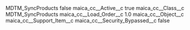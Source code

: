 <?xml version="1.0" encoding="UTF-8"?>
<CustomMetadata xmlns="http://soap.sforce.com/2006/04/metadata" xmlns:xsi="http://www.w3.org/2001/XMLSchema-instance" xmlns:xsd="http://www.w3.org/2001/XMLSchema">
    <label>MDTM_SyncProducts</label>
    <protected>false</protected>
    <values>
        <field>maica_cc__Active__c</field>
        <value xsi:type="xsd:boolean">true</value>
    </values>
    <values>
        <field>maica_cc__Class__c</field>
        <value xsi:type="xsd:string">MDTM_SyncProducts</value>
    </values>
    <values>
        <field>maica_cc__Load_Order__c</field>
        <value xsi:type="xsd:double">1.0</value>
    </values>
    <values>
        <field>maica_cc__Object__c</field>
        <value xsi:type="xsd:string">maica_cc__Support_Item__c</value>
    </values>
    <values>
        <field>maica_cc__Security_Bypassed__c</field>
        <value xsi:type="xsd:boolean">false</value>
    </values>
</CustomMetadata>
